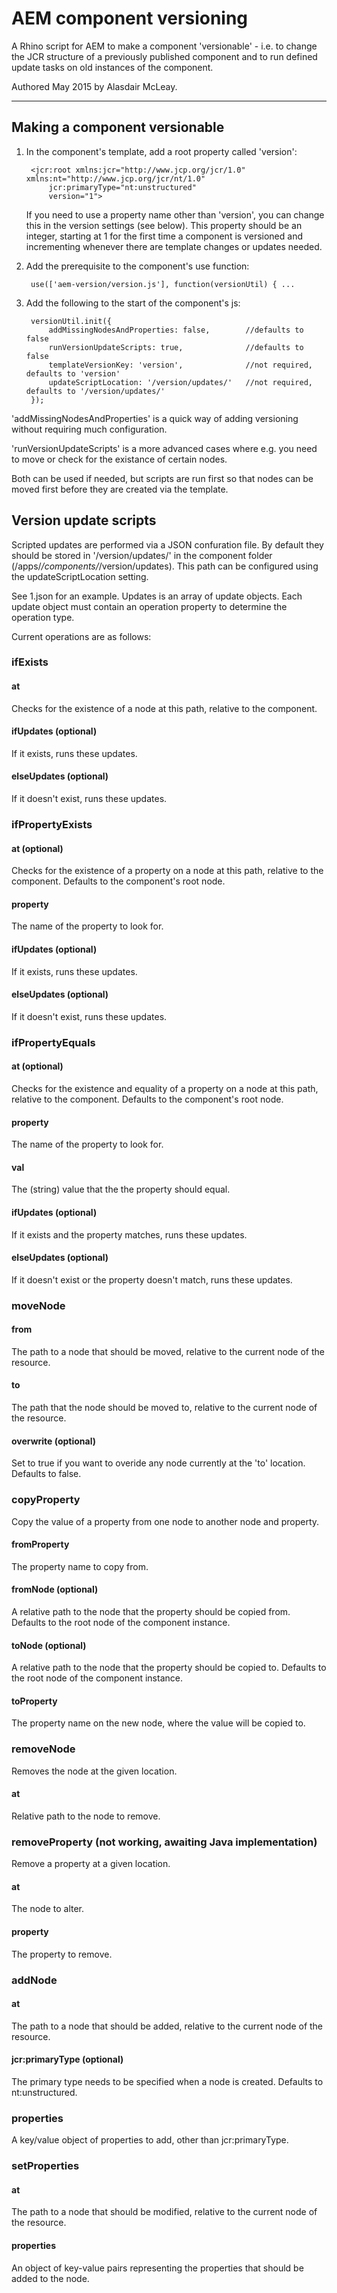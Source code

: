 #  AEM component versioning

A Rhino script for AEM to make a component 'versionable' - i.e. to change the JCR structure of a previously published component and to run defined update tasks on old instances of the component.

Authored May 2015 by Alasdair McLeay.

---

## Making a component versionable

1. In the component's template, add a root property called 'version':

        <jcr:root xmlns:jcr="http://www.jcp.org/jcr/1.0" xmlns:nt="http://www.jcp.org/jcr/nt/1.0"
            jcr:primaryType="nt:unstructured"
            version="1">

    If you need to use a property name other than 'version', you can change this in the version settings (see below). This property should be an integer, starting at 1 for the first time a component is versioned and incrementing whenever there are template changes or updates needed.

2. Add the prerequisite to the component's use function:

        use(['aem-version/version.js'], function(versionUtil) { ...

3. Add the following to the start of the component's js:

        versionUtil.init({
            addMissingNodesAndProperties: false,        //defaults to false
            runVersionUpdateScripts: true,              //defaults to false
            templateVersionKey: 'version',              //not required, defaults to 'version'
            updateScriptLocation: '/version/updates/'   //not required, defaults to '/version/updates/'
        });

'addMissingNodesAndProperties' is a quick way of adding versioning without requiring much configuration.

'runVersionUpdateScripts' is a more advanced cases where e.g. you need to move or check for the existance of certain nodes.

Both can be used if needed, but scripts are run first so that nodes can be moved first before they are created via the template.

## Version update scripts

Scripted updates are performed via a JSON confuration file. By default they should be stored in '/version/updates/' in the component folder (/apps/*/components/*/version/updates). This path can be configured using the updateScriptLocation setting.

See 1.json for an example. Updates is an array of update objects. Each update object must contain an operation property to determine the operation type.

Current operations are as follows:

### ifExists
#### at
Checks for the existence of a node at this path, relative to the component.
#### ifUpdates (optional)
If it exists, runs these updates.
#### elseUpdates (optional)
If it doesn't exist, runs these updates.

### ifPropertyExists
#### at (optional)
Checks for the existence of a property on a node at this path, relative to the component. Defaults to the component's root node.
#### property
The name of the property to look for.
#### ifUpdates (optional)
If it exists, runs these updates.
#### elseUpdates (optional)
If it doesn't exist, runs these updates.

### ifPropertyEquals
#### at (optional)
Checks for the existence and equality of a property on a node at this path, relative to the component. Defaults to the component's root node.
#### property
The name of the property to look for.
#### val
The (string) value that the the property should equal.
#### ifUpdates (optional)
If it exists and the property matches, runs these updates.
#### elseUpdates (optional)
If it doesn't exist or the property doesn't match, runs these updates.

### moveNode
#### from
The path to a node that should be moved, relative to the current node of the resource.
#### to
The path that the node should be moved to, relative to the current node of the resource.
#### overwrite (optional)
Set to true if you want to overide any node currently at the 'to' location. Defaults to false.

### copyProperty
Copy the value of a property from one node to another node and property.
#### fromProperty
The property name to copy from.
#### fromNode (optional)
A relative path to the node that the property should be copied from. Defaults to the root node of the component instance.
#### toNode (optional)
A relative path to the node that the property should be copied to. Defaults to the root node of the component instance.
#### toProperty
The property name on the new node, where the value will be copied to.

### removeNode
Removes the node at the given location.
#### at
Relative path to the node to remove.

### removeProperty (not working, awaiting Java implementation)
Remove a property at a given location.
#### at
The node to alter.
#### property
The property to remove.

### addNode
#### at
The path to a node that should be added, relative to the current node of the resource.
#### jcr:primaryType (optional)
The primary type needs to be specified when a node is created. Defaults to nt:unstructured.
### properties
A key/value object of properties to add, other than jcr:primaryType.

### setProperties
#### at
The path to a node that should be modified, relative to the current node of the resource.
#### properties
An object of key-value pairs representing the properties that should be added to the node.
